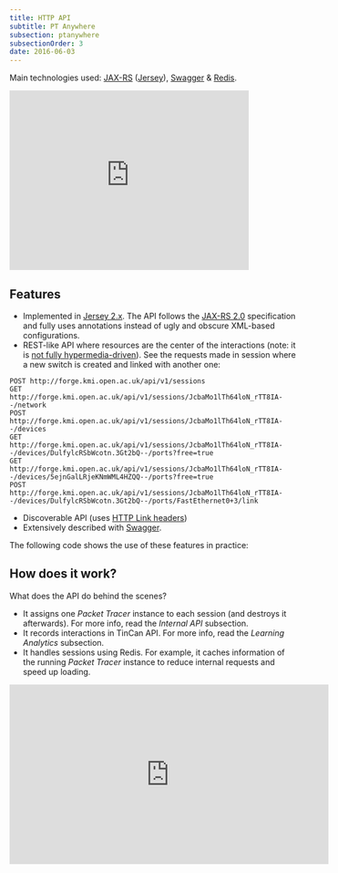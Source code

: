 ```yaml
---
title: HTTP API
subtitle: PT Anywhere
subsection: ptanywhere
subsectionOrder: 3
date: 2016-06-03
---
```


Main technologies used: [JAX-RS](https://jax-rs-spec.java.net/) ([Jersey](https://jersey.java.net/)), [Swagger](http://swagger.io/) & [Redis](http://redis.io/).

 <iframe
  width="420" height="315"
  style="width: 420px; height: 315px;"
  frameborder="0" allowfullscreen
  src="https://www.youtube.com/embed/1fQsdI9iKwE"
>
</iframe>

## Features

- Implemented in [Jersey 2.x](https://jersey.java.net/). The API follows the [JAX-RS 2.0](https://jax-rs-spec.java.net/) specification and fully uses annotations instead of ugly and obscure XML-based configurations.
- REST-like API where resources are the center of the interactions (note: it is [not fully hypermedia-driven](http://restfulwebapis.org)). See the requests made in session where a new switch is created and linked with another one:

```
POST http://forge.kmi.open.ac.uk/api/v1/sessions
GET http://forge.kmi.open.ac.uk/api/v1/sessions/JcbaMo1lTh64loN_rTT8IA--/network
POST http://forge.kmi.open.ac.uk/api/v1/sessions/JcbaMo1lTh64loN_rTT8IA--/devices
GET http://forge.kmi.open.ac.uk/api/v1/sessions/JcbaMo1lTh64loN_rTT8IA--/devices/DulfylcRSbWcotn.3Gt2bQ--/ports?free=true
GET http://forge.kmi.open.ac.uk/api/v1/sessions/JcbaMo1lTh64loN_rTT8IA--/devices/5ejnGalLRjeKNmWML4HZQQ--/ports?free=true
POST http://forge.kmi.open.ac.uk/api/v1/sessions/JcbaMo1lTh64loN_rTT8IA--/devices/DulfylcRSbWcotn.3Gt2bQ--/ports/FastEthernet0+3/link
```

- Discoverable API (uses [HTTP Link headers](https://www.w3.org/wiki/LinkHeader))
- Extensively described with [Swagger](http://swagger.io/).

The following code shows the use of these features in practice:

<script src="https://gist.github.com/gomezgoiri/0e9cfba5e5ecb61d8233722341ba0503.js"></script>

## How does it work?

What does the API do behind the scenes?

- It assigns one _Packet Tracer_ instance to each session (and destroys it afterwards). For more info, read the _Internal API_ subsection.
- It records interactions in TinCan API. For more info, read the _Learning Analytics_ subsection.
- It handles sessions using Redis. For example, it caches information of the running _Packet Tracer_ instance to reduce internal requests and speed up loading.

<iframe
  width="560" height="315"
  style="width: 560px; height: 315px;"
  frameborder="0" allowfullscreen
  src="https://www.youtube.com/embed/HegugNt9o-0"
>
</iframe>
